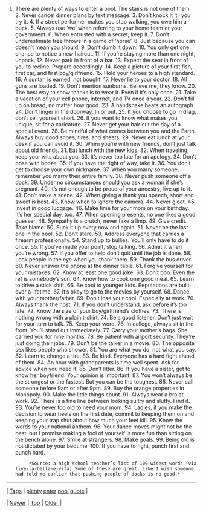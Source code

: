 <!--
title: 1. There are plenty of ways to enter a pool. The stairs is not one of them. 2. Never cancel dinner plans by text message. 3. Don&rsquo;t knock it &lsquo;til you try it. 4. If a street performer makes you stop walking, you owe him a buck. 5. Always use &lsquo;we&rsquo; when referring to your home team or your government. 6. When entrusted with a secret, keep it. 7. Don&rsquo;t underestimate free throws in a game of &lsquo;horse&rsquo;. 8. Just because you can doesn&rsquo;t mean you should. 9. Don&rsquo;t dumb it down. 10. You only get one chance to notice a new haircut. 11. If you&rsquo;re staying more than one night, unpack. 12. Never park in front of a bar. 13. Expect the seat in front of you to recline. Prepare accordingly. 14. Keep a picture of your first fish, first car, and first boy/girlfriend. 15. Hold your heroes to a high standard. 16. A suntan is earned, not bought. 17. Never lie to your doctor. 18. All guns are loaded. 19. Don&rsquo;t mention sunburns. Believe me, they know. 20. The best way to show thanks is to wear it. Even if it&rsquo;s only once. 21. Take a vacation of your cell phone, internet, and TV once a year. 22. Don&rsquo;t fill up on bread, no matter how good. 23. A handshake beats an autograph. 24. Don&rsquo;t linger in the doorway. In or out. 25. If you choose to go in drag, don&rsquo;t sell yourself short. 26. If you want to know what makes you unique, sit for a caricature. 27. Never get your hair cut the day of a special event. 28. Be mindful of what comes between you and the Earth. Always buy good shoes, tires, and sheets. 29. Never eat lunch at your desk if you can avoid it. 30. When you&rsquo;re with new friends, don&rsquo;t just talk about old friends. 31. Eat lunch with the new kids. 32. When traveling, keep your wits about you. 33. It&rsquo;s never too late for an apology. 34. Don&rsquo;t pose with booze. 35. If you have the right of way, take it. 36. You don&rsquo;t get to choose your own nickname. 37. When you marry someone, remember you marry their entire family. 38. Never push someone off a dock. 39. Under no circumstances should you ask a woman if she&rsquo;s pregnant. 40. It&rsquo;s not enough to be proud of your ancestry; live up to it. 41. Don&rsquo;t make a scene. 42. When giving a thank you speech, short and sweet is best. 43. Know when to ignore the camera. 44. Never gloat. 45. Invest in good luggage. 46. Make time for your mom on your birthday. It&rsquo;s her special day, too. 47. When opening presents, no one likes a good guesser. 48. Sympathy is a crutch, never fake a limp. 49. Give credit. Take blame. 50. Suck it up every now and again. 51. Never be the last one in the pool. 52. Don&rsquo;t stare. 53. Address everyone that carries a firearm professionally. 54. Stand up to bullies. You&rsquo;ll only have to do it once. 55. If you&rsquo;ve made your point, stop talking. 56. Admit it when you&rsquo;re wrong. 57. If you offer to help don&rsquo;t quit until the job is done. 58. Look people in the eye when you thank them. 59. Thank the bus driver. 60. Never answer the phone at the dinner table. 61. Forgive yourself for your mistakes. 62. Know at least one good joke. 63. Don&rsquo;t boo. Even the ref is somebody&rsquo;s son. 64. Know how to cook one good meal. 65. Learn to drive a stick shift. 66. Be cool to younger kids. Reputations are built over a lifetime. 67. It&rsquo;s okay to go to the movies by yourself. 68. Dance with your mother/father. 69. Don&rsquo;t lose your cool. Especially at work. 70. Always thank the host. 71. If you don&rsquo;t understand, ask before it&rsquo;s too late. 72. Know the size of your boy/girlfriend&rsquo;s clothes. 73. There is nothing wrong with a plain t-shirt. 74. Be a good listener. Don&rsquo;t just wait for your turn to talk. 75. Keep your word. 76. In college, always sit in the front. You&rsquo;ll stand out immediately. 77. Carry your mother&rsquo;s bags. She carried you for nine months. 78. Be patient with airport security. They&rsquo;re just doing their jobs. 79. Don&rsquo;t be the talker in a movie. 80. The opposite sex likes people who shower. 81. You are what you do, not what you say. 82. Learn to change a tire. 83. Be kind. Everyone has a hard fight ahead of them. 84. An hour with grandparents is time well spent. Ask for advice when you need it. 85. Don&rsquo;t litter. 86. If you have a sister, get to know her boyfriend. Your opinion is important. 87. You won&rsquo;t always be the strongest or the fastest. But you can be the toughest. 88. Never call someone before 9am or after 9pm. 89. Buy the orange properties in Monopoly. 90. Make the little things count. 91. Always wear a bra at work. 92. There is a fine line between looking sultry and slutty. Find it. 93. You&rsquo;re never too old to need your mom. 94. Ladies, if you make the decision to wear heels on the first date, commit to keeping them on and keeping your trap shut about how much your feet kill. 95. Know the words to your national anthem. 96. Your dance moves might not be the best, but I promise making a fool of yourself is more fun than sitting on the bench alone. 97. Smile at strangers. 98. Make goals. 99. Being old is not dictated by your bedtime. 100. If you have to fight, punch first and punch hard.
date: 2020-06-28T15:27:00.332Z
tags: plenty, enter, pool, quote
-->




1. There are plenty of ways to enter a pool. The stairs is not one of them. 2. Never cancel dinner plans by text message. 3. Don’t knock it ‘til you try it. 4. If a street performer makes you stop walking, you owe him a buck. 5. Always use ‘we’ when referring to your home team or your government. 6. When entrusted with a secret, keep it. 7. Don’t underestimate free throws in a game of ‘horse’. 8. Just because you can doesn’t mean you should. 9. Don’t dumb it down. 10. You only get one chance to notice a new haircut. 11. If you’re staying more than one night, unpack. 12. Never park in front of a bar. 13. Expect the seat in front of you to recline. Prepare accordingly. 14. Keep a picture of your first fish, first car, and first boy/girlfriend. 15. Hold your heroes to a high standard. 16. A suntan is earned, not bought. 17. Never lie to your doctor. 18. All guns are loaded. 19. Don’t mention sunburns. Believe me, they know. 20. The best way to show thanks is to wear it. Even if it’s only once. 21. Take a vacation of your cell phone, internet, and TV once a year. 22. Don’t fill up on bread, no matter how good. 23. A handshake beats an autograph. 24. Don’t linger in the doorway. In or out. 25. If you choose to go in drag, don’t sell yourself short. 26. If you want to know what makes you unique, sit for a caricature. 27. Never get your hair cut the day of a special event. 28. Be mindful of what comes between you and the Earth. Always buy good shoes, tires, and sheets. 29. Never eat lunch at your desk if you can avoid it. 30. When you’re with new friends, don’t just talk about old friends. 31. Eat lunch with the new kids. 32. When traveling, keep your wits about you. 33. It’s never too late for an apology. 34. Don’t pose with booze. 35. If you have the right of way, take it. 36. You don’t get to choose your own nickname. 37. When you marry someone, remember you marry their entire family. 38. Never push someone off a dock. 39. Under no circumstances should you ask a woman if she’s pregnant. 40. It’s not enough to be proud of your ancestry; live up to it. 41. Don’t make a scene. 42. When giving a thank you speech, short and sweet is best. 43. Know when to ignore the camera. 44. Never gloat. 45. Invest in good luggage. 46. Make time for your mom on your birthday. It’s her special day, too. 47. When opening presents, no one likes a good guesser. 48. Sympathy is a crutch, never fake a limp. 49. Give credit. Take blame. 50. Suck it up every now and again. 51. Never be the last one in the pool. 52. Don’t stare. 53. Address everyone that carries a firearm professionally. 54. Stand up to bullies. You’ll only have to do it once. 55. If you’ve made your point, stop talking. 56. Admit it when you’re wrong. 57. If you offer to help don’t quit until the job is done. 58. Look people in the eye when you thank them. 59. Thank the bus driver. 60. Never answer the phone at the dinner table. 61. Forgive yourself for your mistakes. 62. Know at least one good joke. 63. Don’t boo. Even the ref is somebody’s son. 64. Know how to cook one good meal. 65. Learn to drive a stick shift. 66. Be cool to younger kids. Reputations are built over a lifetime. 67. It’s okay to go to the movies by yourself. 68. Dance with your mother/father. 69. Don’t lose your cool. Especially at work. 70. Always thank the host. 71. If you don’t understand, ask before it’s too late. 72. Know the size of your boy/girlfriend’s clothes. 73. There is nothing wrong with a plain t-shirt. 74. Be a good listener. Don’t just wait for your turn to talk. 75. Keep your word. 76. In college, always sit in the front. You’ll stand out immediately. 77. Carry your mother’s bags. She carried you for nine months. 78. Be patient with airport security. They’re just doing their jobs. 79. Don’t be the talker in a movie. 80. The opposite sex likes people who shower. 81. You are what you do, not what you say. 82. Learn to change a tire. 83. Be kind. Everyone has a hard fight ahead of them. 84. An hour with grandparents is time well spent. Ask for advice when you need it. 85. Don’t litter. 86. If you have a sister, get to know her boyfriend. Your opinion is important. 87. You won’t always be the strongest or the fastest. But you can be the toughest. 88. Never call someone before 9am or after 9pm. 89. Buy the orange properties in Monopoly. 90. Make the little things count. 91. Always wear a bra at work. 92. There is a fine line between looking sultry and slutty. Find it. 93. You’re never too old to need your mom. 94. Ladies, if you make the decision to wear heels on the first date, commit to keeping them on and keeping your trap shut about how much your feet kill. 95. Know the words to your national anthem. 96. Your dance moves might not be the best, but I promise making a fool of yourself is more fun than sitting on the bench alone. 97. Smile at strangers. 98. Make goals. 99. Being old is not dictated by your bedtime. 100. If you have to fight, punch first and punch hard.

            *Source: a high school teacher’s list of 100 wisest words (via live-la-bella-e-vita) Some of these are great. Like I wish someone had told me earlier that pushing people of docks is no good.*

<!--BOTTOM-POST-NAVIGATION-->
---

| [Tags](tags.md) | [plenty](tag-plenty.md) [enter](tag-enter.md) [pool](tag-pool.md) [quote](tag-quote.md) |

| [Newer](89282722758.md) | [Top](index.md) | [Older](89340753979.md) |